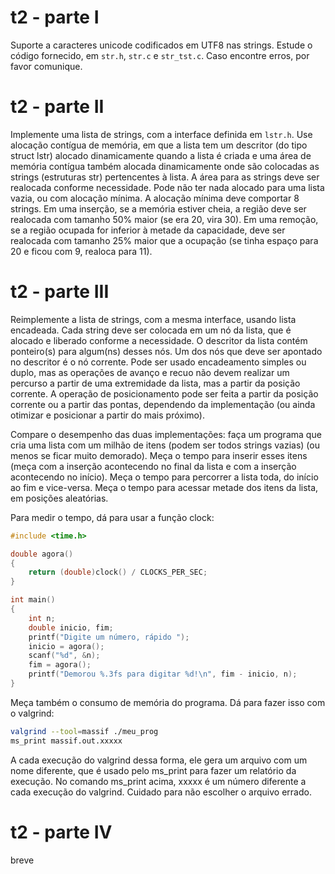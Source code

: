 # t2 - parte I

Suporte a caracteres unicode codificados em UTF8 nas strings.
Estude o código fornecido, em `str.h`, `str.c` e `str_tst.c`.
Caso encontre erros, por favor comunique.

# t2 - parte II

Implemente uma lista de strings, com a interface definida em `lstr.h`.
Use alocação contígua de memória, em que a lista tem um descritor (do tipo struct lstr) alocado dinamicamente quando a lista é criada e uma área de memória contígua também alocada dinamicamente onde são colocadas as strings (estruturas str) pertencentes à lista.
A área para as strings deve ser realocada conforme necessidade.
Pode não ter nada alocado para uma lista vazia, ou com alocação mínima.
A alocação mínima deve comportar 8 strings.
Em uma inserção, se a memória estiver cheia, a região deve ser realocada com tamanho 50% maior (se era 20, vira 30).
Em uma remoção, se a região ocupada for inferior à metade da capacidade, deve ser realocada com tamanho 25% maior que a ocupação (se tinha espaço para 20 e ficou com 9, realoca para 11).

# t2 - parte III

Reimplemente a lista de strings, com a mesma interface, usando lista encadeada.
Cada string deve ser colocada em um nó da lista, que é alocado e liberado conforme a necessidade. O descritor da lista contém ponteiro(s) para algum(ns) desses nós.
Um dos nós que deve ser apontado no descritor é o nó corrente.
Pode ser usado encadeamento simples ou duplo, mas as operações de avanço e recuo não devem realizar um percurso a partir de uma extremidade da lista, mas a partir da posição corrente.
A operação de posicionamento pode ser feita a partir da posição corrente ou a partir das pontas, dependendo da implementação (ou ainda otimizar e posicionar a partir do mais próximo).

Compare o desempenho das duas implementações: faça um programa que cria uma lista com um milhão de itens (podem ser todos strings vazias) (ou menos se ficar muito demorado).
Meça o tempo para inserir esses itens (meça com a inserção acontecendo no final da lista e com a inserção acontecendo no início).
Meça o tempo para percorrer a lista toda, do início ao fim e vice-versa.
Meça o tempo para acessar metade dos itens da lista, em posições aleatórias.

Para medir o tempo, dá para usar a função clock:
```c
#include <time.h>

double agora()
{
    return (double)clock() / CLOCKS_PER_SEC;
}

int main()
{
    int n;
    double inicio, fim;
    printf("Digite um número, rápido ");
    inicio = agora();
    scanf("%d", &n);
    fim = agora();
    printf("Demorou %.3fs para digitar %d!\n", fim - inicio, n);
}
```
Meça também o consumo de memória do programa.
Dá para fazer isso com o valgrind:
```sh
valgrind --tool=massif ./meu_prog
ms_print massif.out.xxxxx
```
A cada execução do valgrind dessa forma, ele gera um arquivo com um nome diferente, que é usado pelo ms_print para fazer um relatório da execução. No comando ms_print acima, xxxxx é um número diferente a cada execução do valgrind. Cuidado para não escolher o arquivo errado.

# t2 - parte IV

breve
